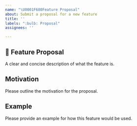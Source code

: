 ```yaml
---
name: "\U0001F680Feature Proposal"
about: Submit a proposal for a new feature
title: ''
labels: ":bulb: Proposal"
assignees: ''

---
```


## 🚀 Feature Proposal

A clear and concise description of what the feature is.

## Motivation

Please outline the motivation for the proposal.

## Example

Please provide an example for how this feature would be used.
